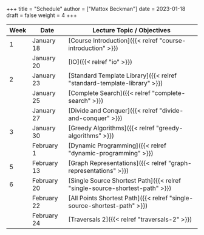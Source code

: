 +++
title = "Schedule"
author = ["Mattox Beckman"]
date = 2023-01-18
draft = false
weight = 4
+++

| Week | Date        | Lecture Topic / Objectives                                                  |
|------|-------------|-----------------------------------------------------------------------------|
| 1    | January 18  | [Course Introduction]({{< relref "course-introduction" >}})                 |
|      | January 20  | [IO]({{< relref "io" >}})                                                   |
| 2    | January 23  | [Standard Template Library]({{< relref "standard-template-library" >}})     |
|      | January 25  | [Complete Search]({{< relref "complete-search" >}})                         |
|      | January 27  | [Divide and Conquer]({{< relref "divide-and-conquer" >}})                   |
| 3    | January 30  | [Greedy Algorithms]({{< relref "greedy-algorithms" >}})                     |
|      | February 1  | [Dynamic Programming]({{< relref "dynamic-programming" >}})                 |
| 5    | February 13 | [Graph Representations]({{< relref "graph-representations" >}})             |
| 6    | February 20 | [Single Source Shortest Path]({{< relref "single-source-shortest-path" >}}) |
|      | February 22 | [All Points Shortest Path]({{< relref "single-source-shortest-path" >}})    |
|      | February 24 | [Traversals 2]({{< relref "traversals-2" >}})                               |

